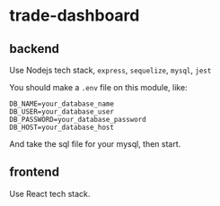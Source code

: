 # trade-dashboard

## backend

Use Nodejs tech stack, `express`, `sequelize`, `mysql`, `jest`

You should make a `.env` file on this module, like:
```
DB_NAME=your_database_name
DB_USER=your_database_user
DB_PASSWORD=your_database_password
DB_HOST=your_database_host
```

And take the sql file for your mysql, then start.

## frontend

Use React tech stack.